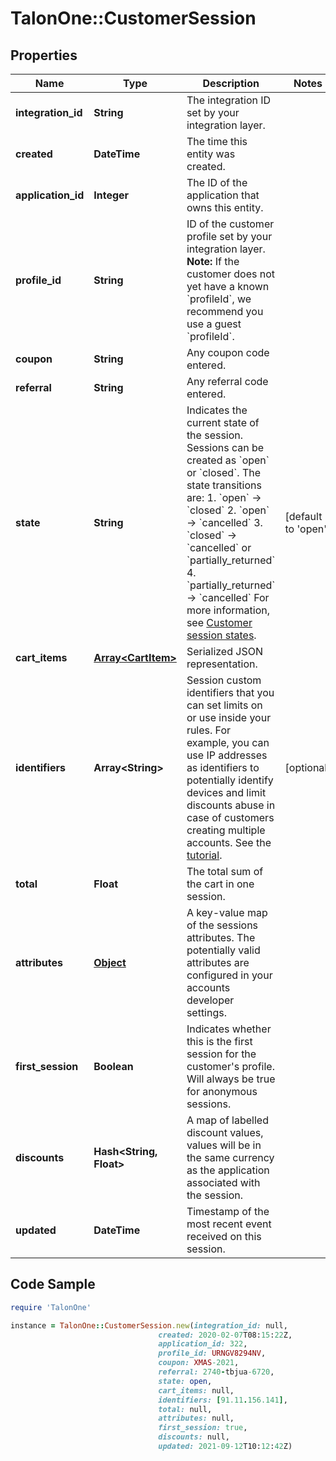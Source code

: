 # TalonOne::CustomerSession

## Properties

Name | Type | Description | Notes
------------ | ------------- | ------------- | -------------
**integration_id** | **String** | The integration ID set by your integration layer. | 
**created** | **DateTime** | The time this entity was created. | 
**application_id** | **Integer** | The ID of the application that owns this entity. | 
**profile_id** | **String** | ID of the customer profile set by your integration layer.  **Note:** If the customer does not yet have a known &#x60;profileId&#x60;, we recommend you use a guest &#x60;profileId&#x60;.  | 
**coupon** | **String** | Any coupon code entered. | 
**referral** | **String** | Any referral code entered. | 
**state** | **String** | Indicates the current state of the session. Sessions can be created as &#x60;open&#x60; or &#x60;closed&#x60;. The state transitions are:  1. &#x60;open&#x60; → &#x60;closed&#x60; 2. &#x60;open&#x60; → &#x60;cancelled&#x60; 3. &#x60;closed&#x60; → &#x60;cancelled&#x60; or &#x60;partially_returned&#x60; 4. &#x60;partially_returned&#x60; → &#x60;cancelled&#x60;  For more information, see [Customer session states](https://docs.talon.one/docs/dev/concepts/entities/customer-sessions).  | [default to &#39;open&#39;]
**cart_items** | [**Array&lt;CartItem&gt;**](CartItem.md) | Serialized JSON representation. | 
**identifiers** | **Array&lt;String&gt;** | Session custom identifiers that you can set limits on or use inside your rules.  For example, you can use IP addresses as identifiers to potentially identify devices and limit discounts abuse in case of customers creating multiple accounts. See the [tutorial](https://docs.talon.one/docs/dev/tutorials/using-identifiers).  | [optional] 
**total** | **Float** | The total sum of the cart in one session. | 
**attributes** | [**Object**](.md) | A key-value map of the sessions attributes. The potentially valid attributes are configured in your accounts developer settings.  | 
**first_session** | **Boolean** | Indicates whether this is the first session for the customer&#39;s profile. Will always be true for anonymous sessions. | 
**discounts** | **Hash&lt;String, Float&gt;** | A map of labelled discount values, values will be in the same currency as the application associated with the session. | 
**updated** | **DateTime** | Timestamp of the most recent event received on this session. | 

## Code Sample

```ruby
require 'TalonOne'

instance = TalonOne::CustomerSession.new(integration_id: null,
                                 created: 2020-02-07T08:15:22Z,
                                 application_id: 322,
                                 profile_id: URNGV8294NV,
                                 coupon: XMAS-2021,
                                 referral: 2740-tbjua-6720,
                                 state: open,
                                 cart_items: null,
                                 identifiers: [91.11.156.141],
                                 total: null,
                                 attributes: null,
                                 first_session: true,
                                 discounts: null,
                                 updated: 2021-09-12T10:12:42Z)
```


